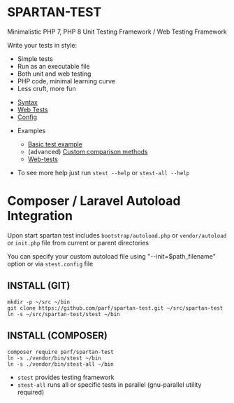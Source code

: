 SPARTAN-TEST
============

Minimalistic PHP 7, PHP 8 Unit Testing Framework / Web Testing Framework

Write your tests in style:
* Simple tests
* Run as an executable file
* Both unit and web testing
* PHP code, minimal learning curve
* Less cruft, more fun

- [Syntax](https://github.com/parf/spartan-test/blob/main/Syntax.md)
- [Web Tests](https://github.com/parf/spartan-test/blob/main/web-tests.md)
- [Config](https://github.com/parf/spartan-test/blob/main/Config.md)

* Examples
    - [Basic test example](https://github.com/parf/spartan-test/blob/main/examples/1-basics/1-first-test.stest)
    - (advanced) [Custom comparison methods](https://github.dev/parf/spartan-test/blob/main/examples/1-basics/special-tests.stest)
    - [Web-tests](/web-tests.md)

* To see more help just run `stest --help` or `stest-all --help`


# Composer / Laravel Autoload Integration
Upon start spartan test includes `bootstrap/autoload.php` or `vendor/autoload` or `init.php` file from current or parent directories

You can specify your custom autoload file using "--init=$path_filename" option or via `stest.config` file


INSTALL (GIT)
-------
    mkdir -p ~/src ~/bin
    git clone https://github.com/parf/spartan-test.git ~/src/spartan-test
    ln -s ~/src/spartan-test/stest ~/bin


INSTALL (COMPOSER)
-------
    composer require parf/spartan-test
    ln -s ./vendor/bin/stest ~/bin
    ln -s ./vendor/bin/stest-all ~/bin


- `stest` provides testing framework
- `stest-all` runs all or specific tests in parallel (gnu-parallel utility required)
